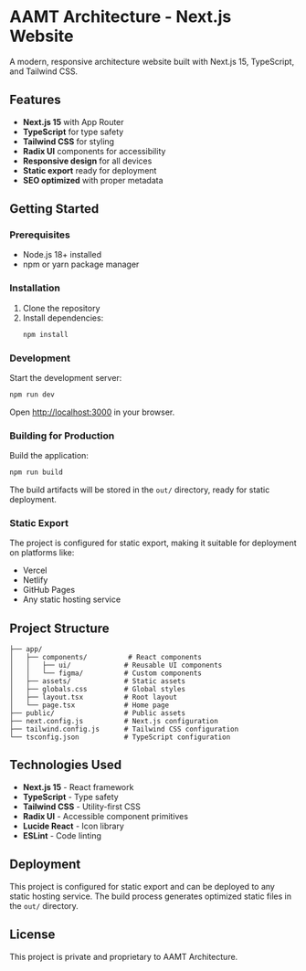 # AAMT Architecture - Next.js Website

A modern, responsive architecture website built with Next.js 15, TypeScript, and Tailwind CSS.

## Features

- **Next.js 15** with App Router
- **TypeScript** for type safety
- **Tailwind CSS** for styling
- **Radix UI** components for accessibility
- **Responsive design** for all devices
- **Static export** ready for deployment
- **SEO optimized** with proper metadata

## Getting Started

### Prerequisites

- Node.js 18+ installed
- npm or yarn package manager

### Installation

1. Clone the repository
2. Install dependencies:
   ```bash
   npm install
   ```

### Development

Start the development server:

```bash
npm run dev
```

Open [http://localhost:3000](http://localhost:3000) in your browser.

### Building for Production

Build the application:

```bash
npm run build
```

The build artifacts will be stored in the `out/` directory, ready for static deployment.

### Static Export

The project is configured for static export, making it suitable for deployment on platforms like:
- Vercel
- Netlify
- GitHub Pages
- Any static hosting service

## Project Structure

```
├── app/
│   ├── components/          # React components
│   │   ├── ui/             # Reusable UI components
│   │   └── figma/          # Custom components
│   ├── assets/             # Static assets
│   ├── globals.css         # Global styles
│   ├── layout.tsx          # Root layout
│   └── page.tsx            # Home page
├── public/                 # Public assets
├── next.config.js          # Next.js configuration
├── tailwind.config.js      # Tailwind CSS configuration
└── tsconfig.json           # TypeScript configuration
```

## Technologies Used

- **Next.js 15** - React framework
- **TypeScript** - Type safety
- **Tailwind CSS** - Utility-first CSS
- **Radix UI** - Accessible component primitives
- **Lucide React** - Icon library
- **ESLint** - Code linting

## Deployment

This project is configured for static export and can be deployed to any static hosting service. The build process generates optimized static files in the `out/` directory.

## License

This project is private and proprietary to AAMT Architecture.